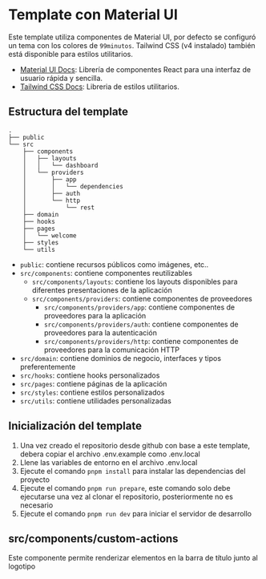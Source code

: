 # Template con Material UI

Este template utiliza componentes de Material UI, por defecto se configuró un tema con los colores de `99minutos`. Tailwind CSS (v4 instalado) también está disponible para estilos utilitarios.

- [Material UI Docs](https://mui.com/): Librería de componentes React para una interfaz de usuario rápida y sencilla.
- [Tailwind CSS Docs](https://tailwindcss.com/): Libreria de estilos utilitarios.

## Estructura del template

```
.
├── public
└── src
    ├── components
    │   ├── layouts
    │   │   └── dashboard
    │   └── providers
    │       ├── app
    │       │   └── dependencies
    │       ├── auth
    │       └── http
    │           └── rest
    ├── domain
    ├── hooks
    ├── pages
    │   └── welcome
    ├── styles
    └── utils
```

- `public`: contiene recursos públicos como imágenes, etc..
- `src/components`: contiene componentes reutilizables
  - `src/components/layouts`: contiene los layouts disponibles para diferentes presentaciones de la aplicación
  - `src/components/providers`: contiene componentes de proveedores
    - `src/components/providers/app`: contiene componentes de proveedores para la aplicación
    - `src/components/providers/auth`: contiene componentes de proveedores para la autenticación
    - `src/components/providers/http`: contiene componentes de proveedores para la comunicación HTTP
- `src/domain`: contiene dominios de negocio, interfaces y tipos preferentemente
- `src/hooks`: contiene hooks personalizados
- `src/pages`: contiene páginas de la aplicación
- `src/styles`: contiene estilos personalizados
- `src/utils`: contiene utilidades personalizadas

## Inicialización del template

1. Una vez creado el repositorio desde github con base a este template, debera copiar el archivo .env.example como .env.local
2. Llene las variables de entorno en el archivo .env.local
3. Ejecute el comando `pnpm install` para instalar las dependencias del proyecto
4. Ejecute el comando `pnpm run prepare`, este comando solo debe ejecutarse una vez al clonar el repositorio, posteriormente no es necesario
5. Ejecute el comando `pnpm run dev` para iniciar el servidor de desarrollo

## src/components/custom-actions

Este componente permite renderizar elementos en la barra de título junto al logotipo
